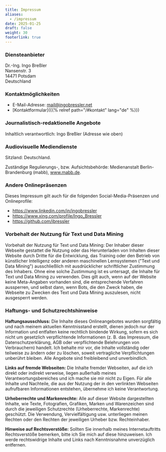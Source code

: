 ```yaml
---
title: Impressum
aliases:
  - /impressum
date: 2025-01-25
draft: false
weight: 30
footerlink: true
---
```


### Diensteanbieter

Dr.-Ing. Ingo Breßler  
Nansenstr. 3  
14471 Potsdam  
Deutschland

### Kontaktmöglichkeiten

- E-Mail-Adresse: mail@ingobressler.net
- [Kontaktformular]({{% relref path="/#kontakt" lang="de" %}})

### Journalistisch-redaktionelle Angebote

Inhaltlich verantwortlich: Ingo Breßler (Adresse wie oben)

### Audiovisuelle Mediendienste

Sitzland: Deutschland.

Zuständige Regulierungs-, bzw. Aufsichtsbehörde: Medienanstalt Berlin-Brandenburg (mabb), www.mabb.de.

### Andere Onlinepräsenzen

Dieses Impressum gilt auch für die folgenden Social-Media-Präsenzen und Onlineprofile:
- https://www.linkedin.com/in/ingobressler
- https://www.xing.com/profile/Ingo_Bressler
- https://github.com/ibressler

### Vorbehalt der Nutzung für Text und Data Mining

Vorbehalt der Nutzung für Text und Data Mining: Der Inhaber dieser Webseite gestattet die Nutzung oder das Herunterladen von Inhalten dieser Website durch Dritte für die Entwicklung, das Training oder den Betrieb von künstlicher Intelligenz oder anderen maschinellen Lernsystemen ("Text und Data Mining") ausschließlich mit ausdrücklicher schriftlicher Zustimmung des Inhabers. Ohne eine solche Zustimmung ist es untersagt, die Inhalte für Text und Data Mining zu verwenden. Dies gilt auch, wenn auf der Website keine Meta-Angaben vorhanden sind, die entsprechende Verfahren aussperren, und selbst dann, wenn Bots, die den Zweck haben, die Webseite zu Zwecken des Text und Data Mining auszulesen, nicht ausgesperrt werden.

### Haftungs- und Schutzrechtshinweise

**Haftungsausschluss:** Die Inhalte dieses Onlineangebotes wurden sorgfältig und nach meinem aktuellen Kenntnisstand erstellt, dienen jedoch nur der Information und entfalten keine rechtlich bindende Wirkung, sofern es sich nicht um gesetzlich verpflichtende Informationen (z. B. das Impressum, die Datenschutzerklärung, AGB oder verpflichtende Belehrungen von Verbrauchern) handelt. Ich behalte mir vor, die Inhalte vollständig oder teilweise zu ändern oder zu löschen, soweit vertragliche Verpflichtungen unberührt bleiben. Alle Angebote sind freibleibend und unverbindlich.

**Links auf fremde Webseiten:** Die Inhalte fremder Webseiten, auf die ich direkt oder indirekt verweise, liegen außerhalb meines Verantwortungsbereiches und ich mache sie mir nicht zu Eigen. Für alle Inhalte und Nachteile, die aus der Nutzung der in den verlinkten Webseiten aufrufbaren Informationen entstehen, übernehme ich keine Verantwortung.

**Urheberrechte und Markenrechte:** Alle auf dieser Website dargestellten Inhalte, wie Texte, Fotografien, Grafiken, Marken und Warenzeichen sind durch die jeweiligen Schutzrechte (Urheberrechte, Markenrechte) geschützt. Die Verwendung, Vervielfältigung usw. unterliegen meinen Rechten oder den Rechten der jeweiligen Urheber bzw. Rechteinhaber.

**Hinweise auf Rechtsverstöße:** Sollten Sie innerhalb meines Internetauftritts Rechtsverstöße bemerken, bitte ich Sie mich auf diese hinzuweisen. Ich werde rechtswidrige Inhalte und Links nach Kenntnisnahme unverzüglich entfernen.
